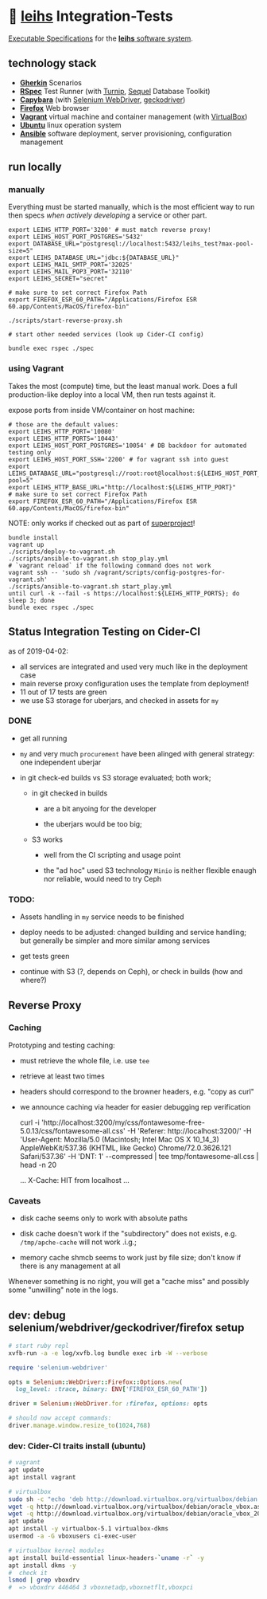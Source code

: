 # 🥒 [leihs][] Integration-Tests

[Executable Specifications](https://en.wikipedia.org/wiki/Behavior-driven_development#Behavioral_specifications) for the [**leihs** software system][leihs].

## technology stack

- [**Gherkin**](https://docs.cucumber.io/gherkin/reference/) Scenarios
- [**RSpec**](https://rspec.info/) Test Runner (with [Turnip](https://github.com/jnicklas/turnip), [Sequel](https://rubygems.org/gems/sequel) Database Toolkit)
- [**Capybara**](https://teamcapybara.github.io/capybara/) (with [Selenium WebDriver](https://www.seleniumhq.org/projects/webdriver/), [geckodriver](https://github.com/mozilla/geckodriver))
- [**Firefox**](https://www.mozilla.org/firefox/) Web browser
- [**Vagrant**](https://www.vagrantup.com/) virtual machine and container management (with [VirtualBox](https://www.virtualbox.org/))
- [**Ubuntu**](https://www.ubuntu.com/server) linux operation system
- [**Ansible**](https://www.ansible.com/) software deployment, server provisioning, configuration management

## run locally

### manually

Everything must be started manually, which is the most efficient way to run then specs _when actively developing_ a service or other part.

```shell
export LEIHS_HTTP_PORT='3200' # must match reverse proxy!
export LEIHS_HOST_PORT_POSTGRES='5432'
export DATABASE_URL="postgresql://localhost:5432/leihs_test?max-pool-size=5"
export LEIHS_DATABASE_URL="jdbc:${DATABASE_URL}"
export LEIHS_MAIL_SMTP_PORT='32025'
export LEIHS_MAIL_POP3_PORT='32110'
export LEIHS_SECRET="secret"

# make sure to set correct Firefox Path
export FIREFOX_ESR_60_PATH="/Applications/Firefox ESR 60.app/Contents/MacOS/firefox-bin"

./scripts/start-reverse-proxy.sh

# start other needed services (look up Cider-CI config)

bundle exec rspec ./spec
```

### using Vagrant

Takes the most (compute) time, but the least manual work.
Does a full production-like deploy into a local VM, then run tests against it.

expose ports from inside VM/container on host machine:

```shell
# those are the default values:
export LEIHS_HTTP_PORT='10080'
export LEIHS_HTTP_PORTS='10443'
export LEIHS_HOST_PORT_POSTGRES='10054' # DB backdoor for automated testing only
export LEIHS_HOST_PORT_SSH='2200' # for vagrant ssh into guest
export LEIHS_DATABASE_URL="postgresql://root:root@localhost:${LEIHS_HOST_PORT_POSTGRES}/leihs?pool=5"
export LEIHS_HTTP_BASE_URL="http://localhost:${LEIHS_HTTP_PORT}"
# make sure to set correct Firefox Path
export FIREFOX_ESR_60_PATH="/Applications/Firefox ESR 60.app/Contents/MacOS/firefox-bin"
```

NOTE: only works if checked out as part of [superproject][leihs]!

```shell
bundle install
vagrant up
./scripts/deploy-to-vagrant.sh
./scripts/ansible-to-vagrant.sh stop_play.yml
# `vagrant reload` if the following command does not work
vagrant ssh -- 'sudo sh /vagrant/scripts/config-postgres-for-vagrant.sh'
./scripts/ansible-to-vagrant.sh start_play.yml
until curl -k --fail -s https://localhost:${LEIHS_HTTP_PORTS}; do sleep 3; done
bundle exec rspec ./spec
```

## Status Integration Testing on Cider-CI

as of 2019-04-02:

- all services are integrated and used very much like in the deployment case
- main reverse proxy configuration uses the template from deployment!
- 11 out of 17 tests are green
- we use S3 storage for uberjars, and checked in assets for `my`

### DONE

- get all running

- `my` and very much `procurement` have been alinged with general strategy: one
  independent uberjar

- in git check-ed builds vs S3 storage evaluated; both work;

  - in git checked in builds

    - are a bit anyoing for the developer

    - the uberjars would be too big;

  - S3 works

    - well from the CI scripting and usage point

    - the "ad hoc" used S3 technology `Minio` is neither flexible enaugh nor
      reliable, would need to try Ceph

### TODO:

- Assets handling in `my` service needs to be finished

- deploy needs to be adjusted: changed building and service handling; but
  generally be simpler and more similar among services

- get tests green

- continue with S3 (?, depends on Ceph), or check in builds (how and where?)

## Reverse Proxy

### Caching

Prototyping and testing caching:

- must retrieve the whole file, i.e. use `tee`
- retrieve at least two times
- headers should correspond to the browner headers, e.g. "copy as curl"
- we announce caching via header for easier debugging rep verification

  curl -i 'http://localhost:3200/my/css/fontawesome-free-5.0.13/css/fontawesome-all.css' -H 'Referer: http://localhost:3200/' -H 'User-Agent: Mozilla/5.0 (Macintosh; Intel Mac OS X 10_14_3) AppleWebKit/537.36 (KHTML, like Gecko) Chrome/72.0.3626.121 Safari/537.36' -H 'DNT: 1' --compressed | tee tmp/fontawesome-all.css | head -n 20

  ...
  X-Cache: HIT from localhost
  ...

### Caveats

- disk cache seems only to work with absolute paths
- disk cache doesn't work if the "subdirectory" does not exists, e.g. `/tmp/apche-cache` will not work .i.g.;

- memory cache shmcb seems to work just by file size; don't know if there is any management at all

Whenever something is no right, you will get a "cache miss" and possibly some
"unwilling" note in the logs.

## dev: debug selenium/webdriver/geckodriver/firefox setup

```sh
# start ruby repl
xvfb-run -a -e log/xvfb.log bundle exec irb -W --verbose
```

```ruby
require 'selenium-webdriver'

opts = Selenium::WebDriver::Firefox::Options.new(
  log_level: :trace, binary: ENV['FIREFOX_ESR_60_PATH'])

driver = Selenium::WebDriver.for :firefox, options: opts

# should now accept commands:
driver.manage.window.resize_to(1024,768)
```

### dev: Cider-CI traits install (ubuntu)

```sh
# vagrant
apt update
apt install vagrant

# virtualbox
sudo sh -c "echo 'deb http://download.virtualbox.org/virtualbox/debian '$(lsb_release -cs)' contrib non-free' > /etc/apt/sources.list.d/virtualbox.list"
wget -q http://download.virtualbox.org/virtualbox/debian/oracle_vbox.asc -O- | sudo apt-key add -
wget -q http://download.virtualbox.org/virtualbox/debian/oracle_vbox_2016.asc -O- | sudo apt-key add -
apt update
apt install -y virtualbox-5.1 virtualbox-dkms
usermod -a -G vboxusers ci-exec-user

# virtualbox kernel modules
apt install build-essential linux-headers-`uname -r` -y
apt install dkms -y
#  check it
lsmod | grep vboxdrv
#  => vboxdrv 446464 3 vboxnetadp,vboxnetflt,vboxpci
```

[leihs]: https://github.com/leihs/leihs
